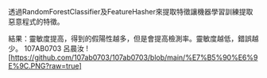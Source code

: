 透過RandomForestClassifier及FeatureHasher來提取特徵讓機器學習訓練提取惡意程式的特徵。

結果：靈敏度提高，得到的假陽性越多，但是會提高檢測率。靈敏度越低，錯誤越少。
107AB0703 呂晨汝
![https://github.com/107ab0703/107ab0703/blob/main/%E7%B5%90%E6%9E%9C.PNG?raw=true]
